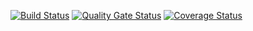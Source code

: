[![Build Status](https://travis-ci.com/swsnu/swpp2021-team8.svg?branch=main)](https://travis-ci.com/swsnu/swpp2021-team8)
[![Quality Gate Status](https://sonarcloud.io/api/project_badges/measure?project=swsnu_swpp2021-team8&metric=alert_status)](https://sonarcloud.io/dashboard?id=swsnu_swpp2021-team8)
[![Coverage Status](https://coveralls.io/repos/github/swsnu/swpp2021-team8/badge.svg?branch=master)](https://coveralls.io/github/swsnu/swpp2021-team8?branch=master)
